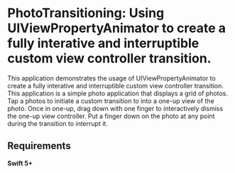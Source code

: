 # PhotoTransitioning: Using UIViewPropertyAnimator to create a fully interative and interruptible custom view controller transition.

This application demonstrates the usage of UIViewPropertyAnimator to create a fully interative and interruptible custom view controller transition. This application is a simple photo application that displays a grid of photos. Tap a photos to initiate a custom transition to into a one-up view of the photo. Once in one-up, drag down with one finger to interactively dismiss the one-up view controller. Put a finger down on the photo at any point during the transition to interrupt it.

## Requirements
**Swift 5+**
